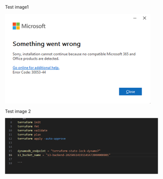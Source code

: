 Test image1

![alt text](<images/Screenshot 2025-04-17 185236.png>)

Test image 2

![alt text](<images/Screenshot 2025-07-09 191302.png>)
